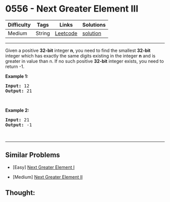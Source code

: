 # 0556 - Next Greater Element III

Difficulty  | Tags | Links | Solutions
----------- | ---- | ----- | -----
Medium | String | [Leetcode](https://leetcode.com/problems/next-greater-element-iii) | [solution](https://leetcode.com/problems/next-greater-element-iii/solution/)


-----------

<p>Given a positive <strong>32-bit</strong> integer <strong>n</strong>, you need to find the smallest <strong>32-bit</strong> integer which has exactly the same digits existing in the integer <strong>n</strong> and is greater in value than n. If no such positive <strong>32-bit</strong> integer exists, you need to return -1.</p>

<p><strong>Example 1:</strong></p>

<pre>
<strong>Input:</strong> 12
<strong>Output:</strong> 21
</pre>

<p>&nbsp;</p>

<p><strong>Example 2:</strong></p>

<pre>
<strong>Input:</strong> 21
<strong>Output:</strong> -1
</pre>

<p>&nbsp;</p>


-----------


## Similar Problems

- [Easy] [Next Greater Element I](next-greater-element-i)

- [Medium] [Next Greater Element II](next-greater-element-ii)




## Thought:
